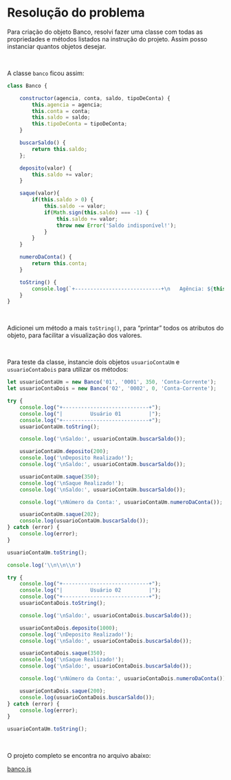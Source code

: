 # Resolução do problema

Para criação do objeto Banco, resolvi fazer uma classe com todas as propriedades e métodos listados na instrução do projeto. Assim posso instanciar quantos objetos desejar.

<br>

A classe `banco` ficou assim:

```jsx
class Banco {

    constructor(agencia, conta, saldo, tipoDeConta) {
        this.agencia = agencia;
        this.conta = conta;
        this.saldo = saldo;
        this.tipoDeConta = tipoDeConta;
    }

	buscarSaldo() {
        return this.saldo;
    };

	deposito(valor) {
        this.saldo += valor;
    }

	saque(valor){
		if(this.saldo > 0) {
			this.saldo -= valor;
            if(Math.sign(this.saldo) === -1) {
                this.saldo += valor;
                throw new Error('Saldo indisponível!');
            }
	    }
    }

	numeroDaConta() {
        return this.conta;
    }

    toString() {
        console.log(`+----------------------------+\n   Agência: ${this.agencia}\n   Conta: ${this.conta}\\n   Saldo: ${this.saldo}\n   Tipo: ${this.tipoDeConta}\n+----------------------------+`);
    }
}
```

<br>

Adicionei um método a mais `toString()`, para “printar” todos os atributos do objeto, para facilitar a visualização dos valores.

<br>

Para teste da classe, instancie dois objetos `usuarioContaUm` e `usuarioContaDois`  para utilizar os métodos:

```jsx
let usuarioContaUm = new Banco('01', '0001', 350, 'Conta-Corrente');
let usuarioContaDois = new Banco('02', '0002', 0, 'Conta-Corrente');

try {
    console.log("+----------------------------+");
    console.log("|         Usuário 01         |");
    console.log("+----------------------------+");
    usuarioContaUm.toString();

    console.log('\nSaldo:', usuarioContaUm.buscarSaldo());

    usuarioContaUm.deposito(200);
    console.log('\nDeposito Realizado!');
    console.log('\nSaldo:', usuarioContaUm.buscarSaldo());

    usuarioContaUm.saque(350);
    console.log('\nSaque Realizado!');
    console.log('\nSaldo:', usuarioContaUm.buscarSaldo());

    console.log('\nNúmero da Conta:', usuarioContaUm.numeroDaConta());

    usuarioContaUm.saque(202);
    console.log(usuarioContaUm.buscarSaldo());
} catch (error) {
    console.log(error);
}

usuarioContaUm.toString();

console.log('\\n\\n\\n')

try {
    console.log("+----------------------------+");
    console.log("|         Usuário 02         |");
    console.log("+----------------------------+");
    usuarioContaDois.toString();

    console.log('\nSaldo:', usuarioContaDois.buscarSaldo());

    usuarioContaDois.deposito(1000);
    console.log('\nDeposito Realizado!');
    console.log('\nSaldo:', usuarioContaDois.buscarSaldo());

    usuarioContaDois.saque(350);
    console.log('\nSaque Realizado!');
    console.log('\nSaldo:', usuarioContaDois.buscarSaldo());

    console.log('\nNúmero da Conta:', usuarioContaDois.numeroDaConta());

    usuarioContaDois.saque(200);
    console.log(usuarioContaDois.buscarSaldo());
} catch (error) {
    console.log(error);
}

usuarioContaUm.toString();
```

<br>

O projeto completo se encontra no arquivo abaixo:

[banco.js]()
